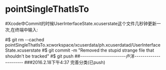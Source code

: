 # pointSingleThatIsTo
#Xcode中Commit的时候UserInterfaceState.xcuserstate这个文件几秒钟更新一次,在终端中输入:

#$ git rm --cached pointSingleThatIsTo.xcworkspace/xcuserdata/ph.xcuserdatad/UserInterfaceState.xcuserstate
#$ git commit -m "Removed the stupid strange file that shouldn't be tracked"
#$ git push
##-----------------------卢洋----------------------
###2016.2.18下午4:37 完善分类(已push)
